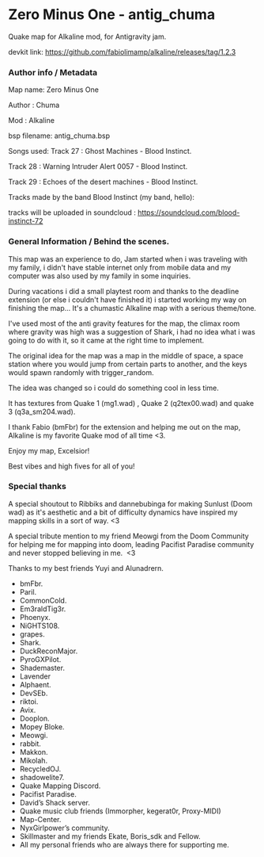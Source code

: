 # Zero Minus One - antig_chuma
Quake map for Alkaline mod, for Antigravity jam.

devkit link: https://github.com/fabiolimamp/alkaline/releases/tag/1.2.3


### Author info / Metadata

Map name: Zero Minus One

Author : Chuma

Mod : Alkaline

bsp filename: antig_chuma.bsp

Songs used: 
Track 27 : Ghost Machines - Blood Instinct.


Track 28 : Warning Intruder Alert 0057 - Blood Instinct.


Track 29 : Echoes of the desert machines - Blood Instinct.


Tracks made by the band Blood Instinct (my band, hello):


tracks will be uploaded in soundcloud : https://soundcloud.com/blood-instinct-72


### General Information / Behind the scenes.

This map was an experience to do, Jam started when i was traveling with my family, i didn't have stable internet only from mobile data and my computer was also used by my family in some inquiries.

During vacations i did a small playtest room and thanks to the deadline extension (or else i couldn't have finished it) i started working my way on finishing the map... It's a chumastic Alkaline map with a serious theme/tone.

I've used most of the anti gravity features for the map, the climax room where gravity was high was a suggestion of Shark, i had no idea what i was going to do with it, so it came at the right time to implement.

The original idea for the map was a map in the middle of space, a space station where you would jump from certain parts to another, and the keys would spawn randomly with trigger_random.

The idea was changed so i could do something cool in less time.

It has textures from Quake 1 (mg1.wad) , Quake 2 (q2tex00.wad) and quake 3 (q3a_sm204.wad).

I thank Fabio (bmFbr) for the extension and helping me out on the map, Alkaline is my favorite Quake mod of all time <3.

Enjoy my map, Excelsior!


Best vibes and high fives for all of you!


### Special thanks

A special shoutout to Ribbiks and dannebubinga for making Sunlust (Doom wad) as it's aesthetic and a bit of difficulty dynamics have inspired my mapping skills in a sort of way. <3

A special tribute mention to my friend Meowgi from the Doom Community for helping me for mapping into doom, leading Pacifist Paradise community and never stopped believing in me.  <3

Thanks to my best friends Yuyi and Alunadrern.

- bmFbr.
- Paril.
- CommonCold.
- Em3raldTig3r.
- Phoenyx.
- NiGHTS108.
- grapes.
- Shark.
- DuckReconMajor.
- PyroGXPilot.
- Shademaster.
- Lavender
- Alphaent.
- DevSEb.
- riktoi.
- Avix.
- Dooplon.
- Mopey Bloke.
- Meowgi.
- rabbit.
- Makkon.
- Mikolah.
- RecycledOJ.
- shadowelite7.
- Quake Mapping Discord.
- Pacifist Paradise.
- David’s Shack server.
- Quake music club friends (Immorpher, kegerat0r, Proxy-MIDI)
- Map-Center.
- NyxGirlpower’s community.
- Skillmaster and my friends Ekate, Boris_sdk and Fellow.
- All my personal friends who are always there for supporting me.
